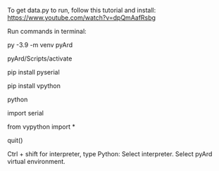 To get data.py to run, follow this tutorial and install:
https://www.youtube.com/watch?v=dpQmAafRsbg

Run commands in terminal:

py -3.9 -m venv pyArd

pyArd/Scripts/activate

pip install pyserial

pip install vpython

python 

import serial

from vypython import *

quit()



Ctrl + shift for interpreter, type Python: Select interpreter. Select pyArd virtual environment.
